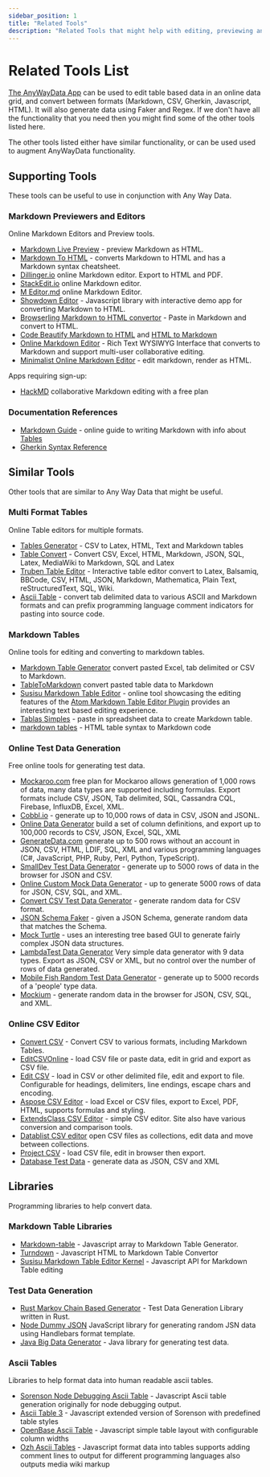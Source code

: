 ```yaml
---
sidebar_position: 1
title: "Related Tools"
description: "Related Tools that might help with editing, previewing and converting between data formats like Markdown, CSV, HTML, PDF."
---
```


# Related Tools List

[The AnyWayData App](https://anywaydata.com/app.html) can be used to edit table based data in an online data grid, and convert between formats (Markdown, CSV, Gherkin, Javascript, HTML). It will also generate data using Faker and Regex. If we don't have all the functionality that you need then you might find some of the other tools listed here.

The other tools listed either have similar functionality, or can be used used to augment AnyWayData functionality.

## Supporting Tools

These tools can be useful to use in conjunction with Any Way Data.

### Markdown Previewers and Editors

Online Markdown Editors and Preview tools.

- [Markdown Live Preview](https://markdownlivepreview.com/) - preview Markdown as HTML.
- [Markdown To HTML](https://markdowntohtml.com/) - converts Markdown to HTML and has a Markdown syntax cheatsheet.
- [Dillinger.io](https://dillinger.io/) online Markdown editor. Export to HTML and PDF.
- [StackEdit.io](https://stackedit.io/) online Markdown editor.
- [M Editor.md](https://pandao.github.io/editor.md/en.html) online Markdown Editor.
- [Showdown Editor](http://demo.showdownjs.com/) - Javascript library with interactive demo app for converting Markdown to HTML.
- [Browserling Markdown to HTML convertor](https://www.browserling.com/tools/markdown-to-html) - Paste in Markdown and convert to HTML.
- [Code Beautify Markdown to HTML](https://codebeautify.org/markdown-to-html) and [HTML to Markdown](https://codebeautify.org/html-to-markdown)
- [Online Markdown Editor](https://onlinemarkdowneditor.dev/) - Rich Text WYSIWYG Interface that converts to Markdown and support multi-user collaborative editing.
- [Minimalist Online Markdown Editor](https://markdown.pioul.fr/) - edit markdown, render as HTML.

Apps requiring sign-up:

- [HackMD](https://hackmd.io/) collaborative Markdown editing with a free plan

### Documentation References

- [Markdown Guide](https://www.markdownguide.org/) - online guide to writing Markdown with info about [Tables](https://www.markdownguide.org/extended-syntax/#markdown-processors)
- [Gherkin Syntax Reference](https://cucumber.io/docs/gherkin/reference/)

## Similar Tools

Other tools that are similar to Any Way Data that might be useful.

### Multi Format Tables

Online Table editors for multiple formats.

- [Tables Generator](https://www.tablesgenerator.com/) - CSV to Latex, HTML, Text and Markdown tables
- [Table Convert](https://tableconvert.com/) - Convert CSV, Excel, HTML, Markdown, JSON, SQL, Latex, MediaWiki to Markdown, SQL and Latex
- [Truben Table Editor](https://truben.no/table/) - Interactive table editor convert to Latex, Balsamiq, BBCode, CSV, HTML, JSON, Markdown, Mathematica, Plain Text, reStructuredText, SQL, Wiki.
- [Ascii Table](https://ozh.github.io/ascii-tables/) - convert tab delimited data to various ASCII and Markdown formats and can prefix programming language comment indicators for pasting into source code.

### Markdown Tables

Online tools for editing and converting to markdown tables.

- [Markdown Table Generator](https://jakebathman.github.io/Markdown-Table-Generator/) convert pasted Excel, tab delimited or CSV to Markdown.
- [TableToMarkdown](https://tabletomarkdown.com/) convert pasted table data to Markdown
- [Susisu Markdown Table Editor](https://susisu.github.io/mte-demo/) - online tool showcasing the editing features of the [Atom Markdown Table Editor Plugin](https://atom.io/packages/markdown-table-editor) provides an interesting text based editing experience.
- [Tablas Simples](http://mirrodriguezlombardo.com/Tablas-simples/) - paste in spreadsheet data to create Markdown table.
- [markdown tables](https://jmalarcon.github.io/markdowntables/) - HTML table syntax to Markdown code


### Online Test Data Generation

Free online tools for generating test data.

- [Mockaroo.com](https://www.mockaroo.com/) free plan for Mockaroo allows generation of 1,000 rows of data, many data types are supported including formulas. Export formats include CSV, JSON, Tab delimited, SQL, Cassandra CQL, Firebase, InfluxDB, Excel, XML.
- [Cobbl.io](https://cobbl.io/) - generate up to 10,000 rows of data in CSV, JSON and JSONL.
- [Online Data Generator](https://www.onlinedatagenerator.com/) build a set of column definitions, and export up to 100,000 records to CSV, JSON, Excel, SQL, XML
- [GenerateData.com](https://generatedata.com/) generate up to 500 rows without an account in JSON, CSV, HTML, LDIF, SQL, XML and various programming languages (C#, JavaScript, PHP, Ruby, Perl, Python, TypeScript).
- [SmallDev Test Data Generator](https://smalldev.tools/test-data-generator-online) - generate up to 5000 rows of data in the browser for JSON and CSV.
- [Online Custom Mock Data Generator](https://www.onlinewebtoolkit.com/generatedata) - up to generate 5000 rows of data for JSON, CSV, SQL, and XML.
- [Convert CSV Test Data Generator](https://www.convertcsv.com/generate-test-data.htm) - generate random data for CSV format.
- [JSON Schema Faker](https://json-schema-faker.js.org/) - given a JSON Schema, generate random data that matches the Schema.
- [Mock Turtle](https://mockturtle.net/) - uses an interesting tree based GUI to generate fairly complex JSON data structures.
- [LambdaTest Data Generator](https://www.lambdatest.com/free-online-tools/test-data-generator) Very simple data generator with 9 data types. Export as JSON, CSV or XML, but no control over the number of rows of data generated.
- [Mobile Fish Random Test Data Generator](https://www.mobilefish.com/services/random_test_data_generator/random_test_data_generator.php) - generate up to 5000 records of a 'people' type data.
- [Mockium](https://softwium.com/mockium/) - generate random data in the browser for JSON, CSV, SQL, and XML.

### Online CSV Editor

- [Convert CSV](https://www.convertcsv.com/csv-to-markdown.htm) - Convert CSV to various formats, including Markdown Tables.
- [EditCSVOnline](https://www.editcsvonline.com/) - load CSV file or paste data, edit in grid and export as CSV file.
- [Edit CSV](https://edit-csv.net/) - load in CSV or other delimited file, edit and export to file. Configurable for headings, delimiters, line endings, escape chars and encoding.
- [Aspose CSV Editor](https://products.aspose.app/cells/editor/csv) - load Excel or CSV files, export to Excel, PDF, HTML, supports formulas and styling.
- [ExtendsClass CSV Editor](https://extendsclass.com/csv-editor.html) - simple CSV editor. Site also have various conversion and comparison tools.
- [Datablist CSV editor](https://app.datablist.com/home) open CSV files as collections, edit data and move between collections.
- [Project CSV](https://projectcsv.github.io/) - load CSV file, edit in browser then export.
- [Database Test Data](https://www.databasetestdata.com/) - generate data as JSON, CSV and XML

## Libraries

Programming libraries to help convert data.

### Markdown Table Libraries

- [Markdown-table](https://github.com/wooorm/markdown-table) - Javascript array to Markdown Table Generator.
- [Turndown](https://github.com/mixmark-io/turndown) - Javascript HTML to Markdown Table Convertor
- [Susisu Markdown Table Editor Kernel](https://github.com/susisu/mte-kernel) - Javascript API for Markdown Table editing

### Test Data Generation

- [Rust Markov Chain Based Generator](https://github.com/dsietz/test-data-generation) - Test Data Generation Library written in Rust.
- [Node Dummy JSON](https://www.npmjs.com/package/dummy-json) JavaScript library for generating random JSN data using Handlebars format template.
- [Java Big Data Generator](https://finraos.github.io/DataGenerator/) - Java library for generating test data.

### Ascii Tables

Libraries to help format data into human readable ascii tables.

-  [Sorenson Node Debugging Ascii Table](https://github.com/sorensen/ascii-table) - Javascript Ascii table generation originally for node debugging output.
-  [Ascii Table 3](https://github.com/AllMightySauron/ascii-table3) - Javascript extended version of Sorenson with predefined table styles
-  [OpenBase Ascii Table](https://openbase.com/js/ascii-data-table/documentation) - Javascript simple table layout with configurable column widths
-  [Ozh Ascii Tables](https://github.com/ozh/ascii-tables) - Javascript format data into tables supports adding comment lines to output for different programming languages also outputs media wiki markup
